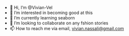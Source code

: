 - 👋 Hi, I’m @Vivian-Vel
- 👀 I’m interested in becoming good at this
- 🌱 I’m currently learning seaborn
- 💞️ I’m looking to collaborate on any fshion stories
- 📫 How to reach me via email, vivian.nassali@gmail.com

<!---
Vivian-Vel/Vivian-Vel is a ✨ special ✨ repository because its `README.md` (this file) appears on your GitHub profile.
You can click the Preview link to take a look at your changes.
--->
